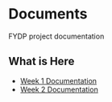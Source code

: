# Documents

FYDP project documentation

## What is Here

- [Week 1 Documentation](./week-1/README.md)
- [Week 2 Documentation](./week-2/README.md)
